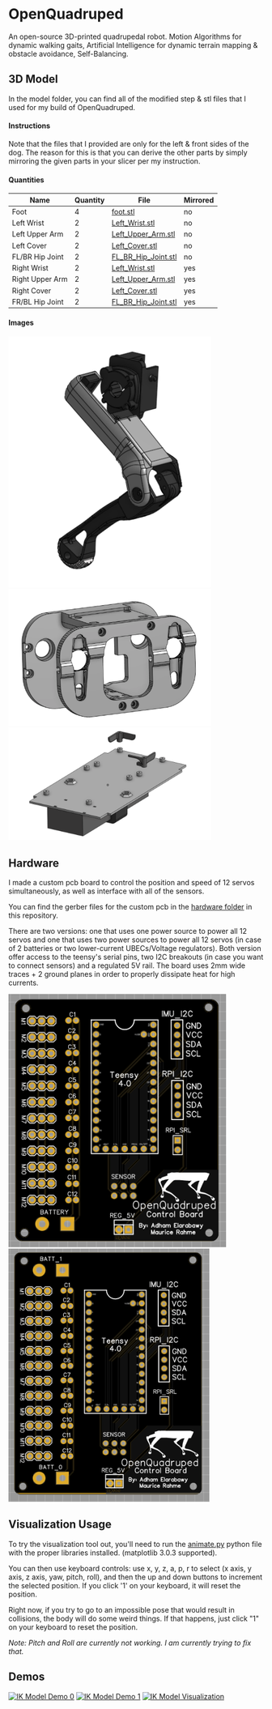 # OpenQuadruped
An open-source 3D-printed quadrupedal robot. Motion Algorithms for dynamic walking gaits, Artificial Intelligence for dynamic terrain mapping &amp; obstacle avoidance, Self-Balancing.

## 3D Model
In the model folder, you can find all of the modified step & stl files that I used for my build of OpenQuadruped.

#### Instructions
Note that the files that I provided are only for the left & front sides of the dog. The reason for this is that you can derive the other parts by simply mirroring the given parts in your slicer per my instruction.

#### Quantities
|Name|Quantity|File|Mirrored|
|---|---|---|---|
|Foot|4|[foot.stl](https://github.com/adham-elarabawy/OpenQuadruped/blob/master/model/stl/foot.stl)|no|
|Left Wrist|2|[Left_Wrist.stl](https://github.com/adham-elarabawy/OpenQuadruped/blob/master/model/stl/Left_Wrist.stl)|no|
|Left Upper Arm|2|[Left_Upper_Arm.stl](https://github.com/adham-elarabawy/OpenQuadruped/blob/master/model/stl/Left_Upper_Arm.stl)|no|
|Left Cover|2|[Left_Cover.stl](https://github.com/adham-elarabawy/OpenQuadruped/blob/master/model/stl/Left_Cover.stl)|no|
|FL/BR Hip Joint|2|[FL_BR_Hip_Joint.stl](https://github.com/adham-elarabawy/OpenQuadruped/blob/master/model/stl/FL_BR_Hip_Joint.stl)|no|
|Right Wrist|2|[Left_Wrist.stl](https://github.com/adham-elarabawy/OpenQuadruped/blob/master/model/stl/Left_Wrist.stl)|yes|
|Right Upper Arm|2|[Left_Upper_Arm.stl](https://github.com/adham-elarabawy/OpenQuadruped/blob/master/model/stl/Left_Upper_Arm.stl)|yes|
|Right Cover|2|[Left_Cover.stl](https://github.com/adham-elarabawy/OpenQuadruped/blob/master/model/stl/Left_Cover.stl)|yes|
|FR/BL Hip Joint|2|[FL_BR_Hip_Joint.stl](https://github.com/adham-elarabawy/OpenQuadruped/blob/master/model/stl/FL_BR_Hip_Joint.stl)|yes|


#### Images
<img src="model/leg.png" width="400"> <img src="model/hip.png" width="400"> <img src="model/custom_plate.png" width="400">


## Hardware
I made a custom pcb board to control the position and speed of 12 servos simultaneously, as well as interface with all of the sensors.

You can find the gerber files for the custom pcb in the [hardware folder](https://github.com/adham-elarabawy/OpenQuadruped/tree/master/hardware) in this repository.

There are two versions: one that uses one power source to power all 12 servos and one that uses two power sources to power all 12 servos (in case of 2 batteries or two lower-current UBECs/Voltage regulators). Both version offer access to the teensy's serial pins, two I2C breakouts (in case you want to connect sensors) and a regulated 5V rail. The board uses 2mm wide traces + 2 ground planes in order to properly dissipate heat for high currents.

<img src="hardware/SinglePCB.png" height="500"> <img src="hardware/DoublePCB.png" height="500">

## Visualization Usage
To try the visualization tool out, you'll need to run the [animate.py](https://github.com/adham-elarabawy/OpenQuadruped/blob/master/visualization/animate.py) python file with the proper libraries installed. (matplotlib 3.0.3 supported).

You can then use keyboard controls: use x, y, z, a, p, r to select (x axis, y axis, z axis, yaw, pitch, roll), and then the up and down buttons to increment the selected position. If you click '1' on your keyboard, it will reset the position. 

Right now, if you try to go to an impossible pose that would result in collisions, the body will do some weird things. If that happens, just click "1" on your keyboard to reset the position. 

*Note: Pitch and Roll are currently not working. I am currently trying to fix that.*

## Demos
[![IK Model Demo 0](https://img.youtube.com/vi/79kFujIpjgo/0.jpg)](https://www.youtube.com/watch?v=79kFujIpjgo)
[![IK Model Demo 1](https://img.youtube.com/vi/cCMvCH0m9TA/0.jpg)](https://www.youtube.com/watch?v=cCMvCH0m9TA)
[![IK Model Visualization](https://img.youtube.com/vi/LBjqJVEXwhM/0.jpg)](https://www.youtube.com/watch?v=LBjqJVEXwhM)
